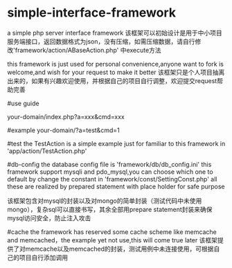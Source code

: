 # simple-interface-framework
a simple php server interface framework
该框架可以初始设计是用于中小项目服务端接口，返回数据格式为json，没有压缩，如需压缩数据，请自行修改'framework/action/ABaseAction.php' 中execute方法

this framework is just used for personal convenience,anyone want to fork is welcome,and wish for your request to make it better
该框架只是个人项目抽离出来的，如果有兴趣欢迎使用，并根据自己的项目自行调整，欢迎提交request帮助完善

#use guide

your-domain/index.php?a=xxx&cmd=xxx

#example
your-domain/?a=test&cmd=1

#test
the TestAction is a simple example just for familiar to this framework in 'app/action/TestAction.php'

#db-config
the database config file is 'framework/db/db_config.ini'
this framework support mysqli and pdo_mysql,you can choose which one to default by change the constant in 'framework/const/SettingConst.php'
all these are realized by prepared statement with place holder for safe purpose

该框架包含对mysql的封装以及对mongo的简单封装（测试代码中未使用mongo），复杂sql可以直接书写，其余全部用prepare statement封装来确保mysql访问安全，防止注入攻击

#cache
the framework has reserved some cache scheme like memcache and memcached，the example yet not use,this will come true later
该框架提供了对memcache以及memcached的封装，测试用例中未连接使用，可根据自己的项目自行添加调用
